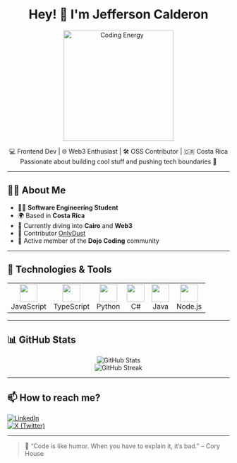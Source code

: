 <h1 align="center">Hey! 👋 I'm Jefferson Calderon</h1>

<p align="center">
  <img src="https://media2.giphy.com/media/v1.Y2lkPTc5MGI3NjExeHR0Ym5kcDl2YTdhamZsbzVmM3RsbnBpdjJ6ZWFwa3l2Z2h4dmZ0NyZlcD12MV9pbnRlcm5hbF9naWZfYnlfaWQmY3Q9Zw/ytBoIyQ7ArpRirP0oh/giphy.gif" width="250" alt="Coding Energy" />
</p>

<p align="center">
  💻 Frontend Dev | 🌐 Web3 Enthusiast | 🛠️ OSS Contributor | 🇨🇷 Costa Rica <br />
  Passionate about building cool stuff and pushing tech boundaries 🚀
</p>

---

## 👨‍💻 About Me

- 🧑‍🎓 **Software Engineering Student**
- 🌍 Based in **Costa Rica**
- 🚀 Currently diving into **Cairo** and **Web3**
- 🧠 Contributor  [OnlyDust](https://onlydust.com)
- 🌱 Active member of the **Dojo Coding** community

---

## 🚀 Technologies & Tools

<table>
  <tr>
    <td align="center">
      <img src="https://cdn.jsdelivr.net/gh/devicons/devicon/icons/javascript/javascript-original.svg" width="40" /><br>JavaScript
    </td>
    <td align="center">
      <img src="https://cdn.jsdelivr.net/gh/devicons/devicon/icons/typescript/typescript-original.svg" width="40" /><br>TypeScript
    </td>
    <td align="center">
      <img src="https://cdn.jsdelivr.net/gh/devicons/devicon/icons/python/python-original.svg" width="40" /><br>Python
    </td>
    <td align="center">
      <img src="https://cdn.jsdelivr.net/gh/devicons/devicon/icons/csharp/csharp-original.svg" width="40" /><br>C#
    </td>
    <td align="center">
      <img src="https://cdn.jsdelivr.net/gh/devicons/devicon/icons/java/java-original.svg" width="40" /><br>Java
    </td>
    <td align="center">
      <img src="https://cdn.jsdelivr.net/gh/devicons/devicon/icons/nodejs/nodejs-original.svg" width="40" /><br>Node.js
    </td>
  </tr>
</table>

---

## 📊 GitHub Stats

<p align="center">
  <img src="https://github-readme-stats.vercel.app/api?username=xJeffx23&show_icons=true&theme=radical" alt="GitHub Stats" />
  <br />
  <img src="https://streak-stats.demolab.com?user=xJeffx23&theme=radical&hide_border=true" alt="GitHub Streak" />
</p>

---

## 📫 How to reach me?

[![LinkedIn](https://img.shields.io/badge/-LinkedIn-blue?style=flat&logo=linkedin&logoColor=white)](https://www.linkedin.com/in/jefferson-calderon-mesen-261808320/)  
[![X (Twitter)](https://img.shields.io/badge/-@xjeffx23-1DA1F2?style=flat&logo=twitter&logoColor=white)](https://x.com/xjeffx23)

---

> 🧠 “Code is like humor. When you have to explain it, it’s bad.” – Cory House
